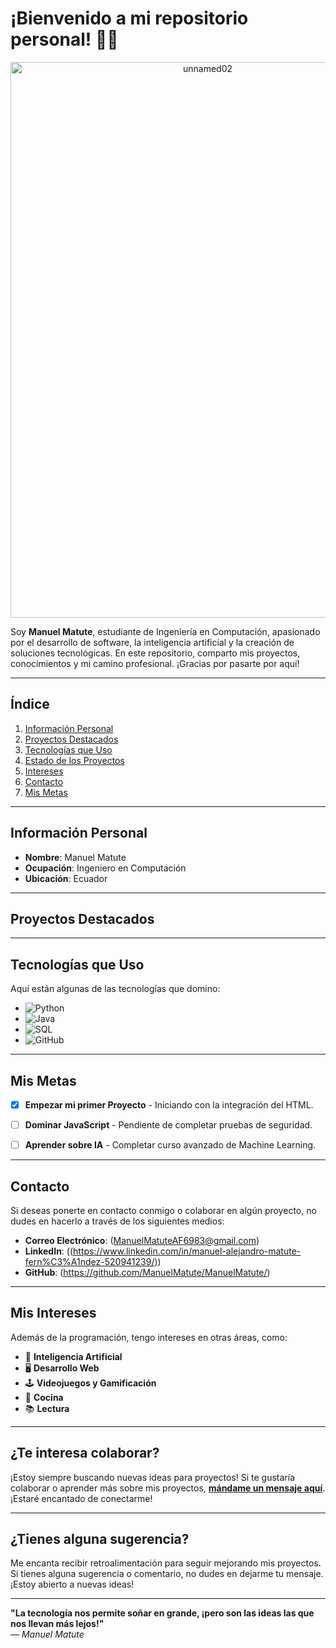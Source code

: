 #  ¡Bienvenido a mi repositorio personal! 👨‍💻

<p align="center">
    <img width="615" height="889" alt="unnamed02" src="https://github.com/user-attachments/assets/0137cbcd-8531-4ad9-8a08-e4b81e213ab4" />
</p>



Soy **Manuel Matute**, estudiante de Ingeniería en Computación, apasionado por el desarrollo de software, la inteligencia artificial y la creación de soluciones tecnológicas. En este repositorio, comparto mis proyectos, conocimientos y mi camino profesional. ¡Gracias por pasarte por aquí! 

---

##  Índice

1. [Información Personal](#información-personal)
2. [Proyectos Destacados](#proyectos-destacados)
3. [Tecnologías que Uso](#tecnologías-que-uso)
4. [Estado de los Proyectos](#estado-de-los-proyectos)
5. [Intereses](#intereses)
6. [Contacto](#contacto)
7. [Mis Metas](#mis-metas)

---

##  Información Personal

- **Nombre**: Manuel Matute
- **Ocupación**: Ingeniero en Computación
- **Ubicación**: Ecuador


---

##  Proyectos Destacados


---

##  Tecnologías que Uso

Aquí están algunas de las tecnologías que domino:

- ![Python](https://img.shields.io/badge/Python-3776AB?style=for-the-badge&logo=python&logoColor=white)
- ![Java](https://img.shields.io/badge/Java-007396?style=for-the-badge&logo=openjdk&logoColor=white)
- ![SQL](https://img.shields.io/badge/SQL-4479A1?style=for-the-badge&logo=mysql&logoColor=white)
- ![GitHub](https://img.shields.io/badge/GitHub-181717?style=for-the-badge&logo=github&logoColor=white)

---



##  Mis Metas

- [x] **Empezar mi primer Proyecto** - Iniciando con la integración del HTML.
- [ ] **Dominar JavaScript** - Pendiente de completar pruebas de seguridad.
- [ ] **Aprender sobre IA** - Completar curso avanzado de Machine Learning.


---

##  Contacto

Si deseas ponerte en contacto conmigo o colaborar en algún proyecto, no dudes en hacerlo a través de los siguientes medios:

- **Correo Electrónico**: (ManuelMatuteAF6983@gmail.com)
- **LinkedIn**: ((https://www.linkedin.com/in/manuel-alejandro-matute-fern%C3%A1ndez-520941239/))
- **GitHub**: (https://github.com/ManuelMatute/ManuelMatute/)

---

##  Mis Intereses

Además de la programación, tengo intereses en otras áreas, como:

- 🧠 **Inteligencia Artificial**
- 🖥️ **Desarrollo Web**
- 🕹️ **Videojuegos y Gamificación**
- 🌱 **Cocina**
- 📚 **Lectura**

---

##  ¿Te interesa colaborar?

¡Estoy siempre buscando nuevas ideas para proyectos! Si te gustaría colaborar o aprender más sobre mis proyectos, **[mándame un mensaje aquí](mailto:ManuelMatuteAF6983@gmail.com)**. ¡Estaré encantado de conectarme!

---

##  ¿Tienes alguna sugerencia?

Me encanta recibir retroalimentación para seguir mejorando mis proyectos. Si tienes alguna sugerencia o comentario, no dudes en dejarme tu mensaje. ¡Estoy abierto a nuevas ideas!

---


**"La tecnología nos permite soñar en grande, ¡pero son las ideas las que nos llevan más lejos!"**  
_— Manuel Matute_  
